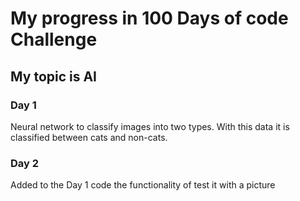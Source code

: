 # My progress  in 100 Days of code Challenge

## My topic is AI

### Day 1
Neural network to classify images into two types. With this data it is classified between cats and non-cats.

### Day 2
Added to the Day 1 code the functionality of test it with a picture



